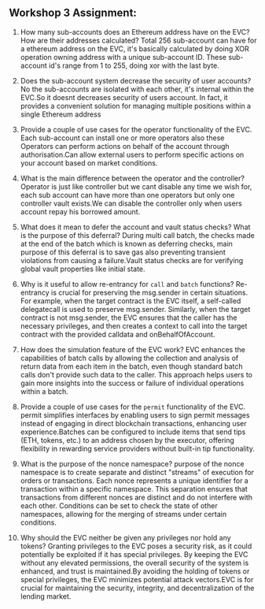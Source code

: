 ## Workshop 3 Assignment:

1. How many sub-accounts does an Ethereum address have on the EVC? How are their addresses calculated?
Total 256 sub-account can have for a ethereum address on the EVC, it's basically calculated by doing XOR operation owning address with a unique sub-account ID. These sub-account id's range from 1 to 255, doing xor with the last byte.

1. Does the sub-account system decrease the security of user accounts?
No the sub-accounts are isolated with each other, it's internal within the EVC.So it doesnt decreases security of users account. In fact, it provides a convenient solution for managing multiple positions within a single Ethereum address

1. Provide a couple of use cases for the operator functionality of the EVC.
Each sub-account can install one or more operators also these Operators can perform actions on behalf of the account through authorisation.Can allow external users to perform specific actions on your account based on market conditions.

1. What is the main difference between the operator and the controller?
Operator is just like controller but we cant disable any time we wish for, each sub account can have more than one operators but only one controller vault exists.We can disable the controller only when users account repay his borrowed amount.

1. What does it mean to defer the account and vault status checks? What is the purpose of this deferral?
During multi call batch, the checks made at the end of the batch which is known as deferring checks, main purpose of this deferral is to save gas also preventing transient violations from causing a failure.Vault status checks are for verifying global vault properties like initial state.

1. Why is it useful to allow re-entrancy for `call` and `batch` functions?
Re-entrancy is crucial for preserving the msg.sender in certain situations. For example, when the target contract is the EVC itself, a self-called delegatecall is used to preserve msg.sender. Similarly, when the target contract is not msg.sender, the EVC ensures that the caller has the necessary privileges, and then creates a context to call into the target contract with the provided calldata and onBehalfOfAccount.

1. How does the simulation feature of the EVC work?
 EVC enhances the capabilities of batch calls by allowing the collection and analysis of return data from each item in the batch, even though standard batch calls don't provide such data to the caller. This approach helps users to gain more insights into the success or failure of individual operations within a batch.

1. Provide a couple of use cases for the `permit` functionality of the EVC.
permit simplifies interfaces by enabling users to sign permit messages instead of engaging in direct blockchain transactions, enhancing user experience.Batches can be configured to include items that send tips (ETH, tokens, etc.) to an address chosen by the executor, offering flexibility in rewarding service providers without built-in tip functionality.

1. What is the purpose of the nonce namespace?
 purpose of the nonce namespace is to create separate and distinct "streams" of execution for orders or transactions. Each nonce represents a unique identifier for a transaction within a specific namespace. This separation ensures that transactions from different nonces are distinct and do not interfere with each other. Conditions can be set to check the state of other namespaces, allowing for the merging of streams under certain conditions.

1. Why should the EVC neither be given any privileges nor hold any tokens?
Granting privileges to the EVC poses a security risk, as it could potentially be exploited if it has special privileges. By keeping the EVC without any elevated permissions, the overall security of the system is enhanced, and trust is maintained.By avoiding the holding of tokens or special privileges, the EVC minimizes potential attack vectors.EVC is for crucial for maintaining the security, integrity, and decentralization of the lending market.
